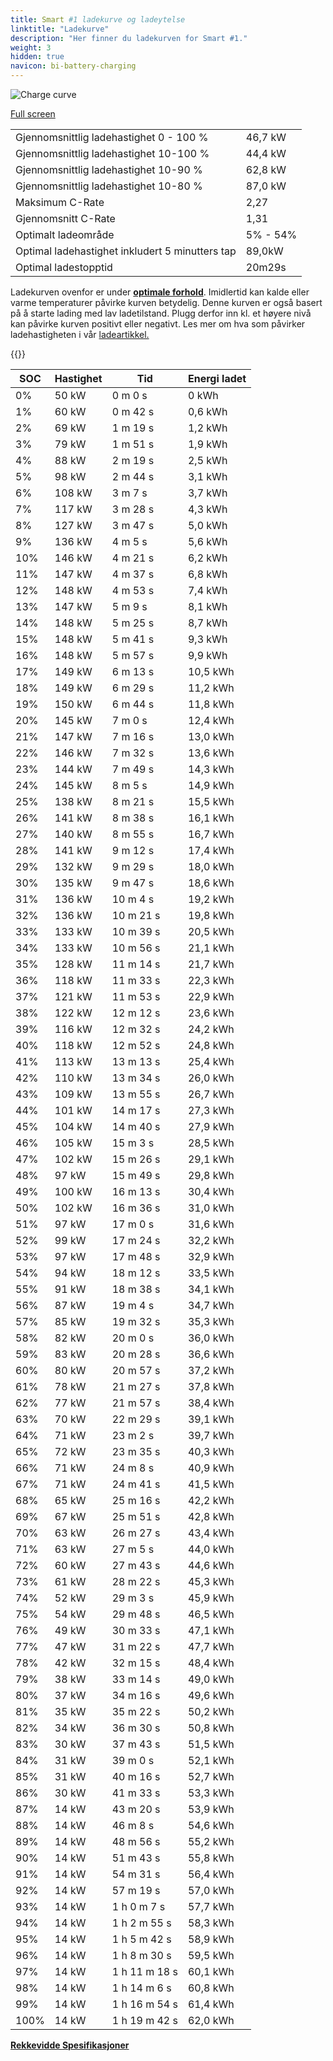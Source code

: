 ```yaml
---
title: Smart #1 ladekurve og ladeytelse
linktitle: "Ladekurve"
description: "Her finner du ladekurven for Smart #1."
weight: 3
hidden: true
navicon: bi-battery-charging
---
```

<!-- markdownlint-disable MD033 -->
<img src="../chargingcurve.svg" alt="Charge curve" class="img-fluid">

[Full screen](/models/smart/hash1/hash1/chargingcurve.svg)


<table class="table table-striped border">
<tbody>
<tr>
<td>Gjennomsnittlig ladehastighet 0 - 100 %</td><td>46,7 kW</td>
</tr>
<tr>
<td>Gjennomsnittlig ladehastighet 10-100 %</td><td>44,4 kW</td>
</tr>
<tr>
<td>Gjennomsnittlig ladehastighet 10-90 %</td><td>62,8 kW</td>
</tr>
<tr>
<td>Gjennomsnittlig ladehastighet 10-80 %</td><td>87,0 kW</td>
</tr>
<tr>
<td>Maksimum C-Rate</td><td>2,27</td>
</tr>
<tr>
<td>Gjennomsnitt C-Rate</td><td>1,31</td>
</tr>
<tr>
<td>Optimalt ladeområde</td><td>5% - 54%</td>
</tr>
<tr>
<td>Optimal ladehastighet inkludert 5 minutters tap</td><td>89,0kW</td>
</tr>
<tr>
<td>Optimal ladestopptid</td><td>20m29s</td>
</tr>
</tbody>
</table>


Ladekurven ovenfor er under **[optimale forhold](../../../../../technology/battery/charging/#temperatur)**. Imidlertid kan kalde eller varme temperaturer påvirke kurven betydelig. Denne kurven er også basert på å starte lading med lav ladetilstand. Plugg derfor inn kl. et høyere nivå kan påvirke kurven positivt eller negativt. Les mer om hva som påvirker ladehastigheten i vår [ladeartikkel.](../../../../../technology/battery/charging/)


{{<evkxdisplayaddarticle />}}
<table class="table table-striped border">
<thead>
<tr><th>SOC</th><th>Hastighet</th><th>Tid</th><th>Energi ladet</th></tr>
</thead>
<tbody>
<tr>
<td>0%</td><td>50 kW</td><td> 0 m 0 s </td><td>0 kWh </td>
</tr>
<tr>
<td>1%</td><td>60 kW</td><td> 0 m 42 s </td><td>0,6 kWh </td>
</tr>
<tr>
<td>2%</td><td>69 kW</td><td> 1 m 19 s </td><td>1,2 kWh </td>
</tr>
<tr>
<td>3%</td><td>79 kW</td><td> 1 m 51 s </td><td>1,9 kWh </td>
</tr>
<tr>
<td>4%</td><td>88 kW</td><td> 2 m 19 s </td><td>2,5 kWh </td>
</tr>
<tr>
<td>5%</td><td>98 kW</td><td> 2 m 44 s </td><td>3,1 kWh </td>
</tr>
<tr>
<td>6%</td><td>108 kW</td><td> 3 m 7 s </td><td>3,7 kWh </td>
</tr>
<tr>
<td>7%</td><td>117 kW</td><td> 3 m 28 s </td><td>4,3 kWh </td>
</tr>
<tr>
<td>8%</td><td>127 kW</td><td> 3 m 47 s </td><td>5,0 kWh </td>
</tr>
<tr>
<td>9%</td><td>136 kW</td><td> 4 m 5 s </td><td>5,6 kWh </td>
</tr>
<tr>
<td>10%</td><td>146 kW</td><td> 4 m 21 s </td><td>6,2 kWh </td>
</tr>
<tr>
<td>11%</td><td>147 kW</td><td> 4 m 37 s </td><td>6,8 kWh </td>
</tr>
<tr>
<td>12%</td><td>148 kW</td><td> 4 m 53 s </td><td>7,4 kWh </td>
</tr>
<tr>
<td>13%</td><td>147 kW</td><td> 5 m 9 s </td><td>8,1 kWh </td>
</tr>
<tr>
<td>14%</td><td>148 kW</td><td> 5 m 25 s </td><td>8,7 kWh </td>
</tr>
<tr>
<td>15%</td><td>148 kW</td><td> 5 m 41 s </td><td>9,3 kWh </td>
</tr>
<tr>
<td>16%</td><td>148 kW</td><td> 5 m 57 s </td><td>9,9 kWh </td>
</tr>
<tr>
<td>17%</td><td>149 kW</td><td> 6 m 13 s </td><td>10,5 kWh </td>
</tr>
<tr>
<td>18%</td><td>149 kW</td><td> 6 m 29 s </td><td>11,2 kWh </td>
</tr>
<tr>
<td>19%</td><td>150 kW</td><td> 6 m 44 s </td><td>11,8 kWh </td>
</tr>
<tr>
<td>20%</td><td>145 kW</td><td> 7 m 0 s </td><td>12,4 kWh </td>
</tr>
<tr>
<td>21%</td><td>147 kW</td><td> 7 m 16 s </td><td>13,0 kWh </td>
</tr>
<tr>
<td>22%</td><td>146 kW</td><td> 7 m 32 s </td><td>13,6 kWh </td>
</tr>
<tr>
<td>23%</td><td>144 kW</td><td> 7 m 49 s </td><td>14,3 kWh </td>
</tr>
<tr>
<td>24%</td><td>145 kW</td><td> 8 m 5 s </td><td>14,9 kWh </td>
</tr>
<tr>
<td>25%</td><td>138 kW</td><td> 8 m 21 s </td><td>15,5 kWh </td>
</tr>
<tr>
<td>26%</td><td>141 kW</td><td> 8 m 38 s </td><td>16,1 kWh </td>
</tr>
<tr>
<td>27%</td><td>140 kW</td><td> 8 m 55 s </td><td>16,7 kWh </td>
</tr>
<tr>
<td>28%</td><td>141 kW</td><td> 9 m 12 s </td><td>17,4 kWh </td>
</tr>
<tr>
<td>29%</td><td>132 kW</td><td> 9 m 29 s </td><td>18,0 kWh </td>
</tr>
<tr>
<td>30%</td><td>135 kW</td><td> 9 m 47 s </td><td>18,6 kWh </td>
</tr>
<tr>
<td>31%</td><td>136 kW</td><td> 10 m 4 s </td><td>19,2 kWh </td>
</tr>
<tr>
<td>32%</td><td>136 kW</td><td> 10 m 21 s </td><td>19,8 kWh </td>
</tr>
<tr>
<td>33%</td><td>133 kW</td><td> 10 m 39 s </td><td>20,5 kWh </td>
</tr>
<tr>
<td>34%</td><td>133 kW</td><td> 10 m 56 s </td><td>21,1 kWh </td>
</tr>
<tr>
<td>35%</td><td>128 kW</td><td> 11 m 14 s </td><td>21,7 kWh </td>
</tr>
<tr>
<td>36%</td><td>118 kW</td><td> 11 m 33 s </td><td>22,3 kWh </td>
</tr>
<tr>
<td>37%</td><td>121 kW</td><td> 11 m 53 s </td><td>22,9 kWh </td>
</tr>
<tr>
<td>38%</td><td>122 kW</td><td> 12 m 12 s </td><td>23,6 kWh </td>
</tr>
<tr>
<td>39%</td><td>116 kW</td><td> 12 m 32 s </td><td>24,2 kWh </td>
</tr>
<tr>
<td>40%</td><td>118 kW</td><td> 12 m 52 s </td><td>24,8 kWh </td>
</tr>
<tr>
<td>41%</td><td>113 kW</td><td> 13 m 13 s </td><td>25,4 kWh </td>
</tr>
<tr>
<td>42%</td><td>110 kW</td><td> 13 m 34 s </td><td>26,0 kWh </td>
</tr>
<tr>
<td>43%</td><td>109 kW</td><td> 13 m 55 s </td><td>26,7 kWh </td>
</tr>
<tr>
<td>44%</td><td>101 kW</td><td> 14 m 17 s </td><td>27,3 kWh </td>
</tr>
<tr>
<td>45%</td><td>104 kW</td><td> 14 m 40 s </td><td>27,9 kWh </td>
</tr>
<tr>
<td>46%</td><td>105 kW</td><td> 15 m 3 s </td><td>28,5 kWh </td>
</tr>
<tr>
<td>47%</td><td>102 kW</td><td> 15 m 26 s </td><td>29,1 kWh </td>
</tr>
<tr>
<td>48%</td><td>97 kW</td><td> 15 m 49 s </td><td>29,8 kWh </td>
</tr>
<tr>
<td>49%</td><td>100 kW</td><td> 16 m 13 s </td><td>30,4 kWh </td>
</tr>
<tr>
<td>50%</td><td>102 kW</td><td> 16 m 36 s </td><td>31,0 kWh </td>
</tr>
<tr>
<td>51%</td><td>97 kW</td><td> 17 m 0 s </td><td>31,6 kWh </td>
</tr>
<tr>
<td>52%</td><td>99 kW</td><td> 17 m 24 s </td><td>32,2 kWh </td>
</tr>
<tr>
<td>53%</td><td>97 kW</td><td> 17 m 48 s </td><td>32,9 kWh </td>
</tr>
<tr>
<td>54%</td><td>94 kW</td><td> 18 m 12 s </td><td>33,5 kWh </td>
</tr>
<tr>
<td>55%</td><td>91 kW</td><td> 18 m 38 s </td><td>34,1 kWh </td>
</tr>
<tr>
<td>56%</td><td>87 kW</td><td> 19 m 4 s </td><td>34,7 kWh </td>
</tr>
<tr>
<td>57%</td><td>85 kW</td><td> 19 m 32 s </td><td>35,3 kWh </td>
</tr>
<tr>
<td>58%</td><td>82 kW</td><td> 20 m 0 s </td><td>36,0 kWh </td>
</tr>
<tr>
<td>59%</td><td>83 kW</td><td> 20 m 28 s </td><td>36,6 kWh </td>
</tr>
<tr>
<td>60%</td><td>80 kW</td><td> 20 m 57 s </td><td>37,2 kWh </td>
</tr>
<tr>
<td>61%</td><td>78 kW</td><td> 21 m 27 s </td><td>37,8 kWh </td>
</tr>
<tr>
<td>62%</td><td>77 kW</td><td> 21 m 57 s </td><td>38,4 kWh </td>
</tr>
<tr>
<td>63%</td><td>70 kW</td><td> 22 m 29 s </td><td>39,1 kWh </td>
</tr>
<tr>
<td>64%</td><td>71 kW</td><td> 23 m 2 s </td><td>39,7 kWh </td>
</tr>
<tr>
<td>65%</td><td>72 kW</td><td> 23 m 35 s </td><td>40,3 kWh </td>
</tr>
<tr>
<td>66%</td><td>71 kW</td><td> 24 m 8 s </td><td>40,9 kWh </td>
</tr>
<tr>
<td>67%</td><td>71 kW</td><td> 24 m 41 s </td><td>41,5 kWh </td>
</tr>
<tr>
<td>68%</td><td>65 kW</td><td> 25 m 16 s </td><td>42,2 kWh </td>
</tr>
<tr>
<td>69%</td><td>67 kW</td><td> 25 m 51 s </td><td>42,8 kWh </td>
</tr>
<tr>
<td>70%</td><td>63 kW</td><td> 26 m 27 s </td><td>43,4 kWh </td>
</tr>
<tr>
<td>71%</td><td>63 kW</td><td> 27 m 5 s </td><td>44,0 kWh </td>
</tr>
<tr>
<td>72%</td><td>60 kW</td><td> 27 m 43 s </td><td>44,6 kWh </td>
</tr>
<tr>
<td>73%</td><td>61 kW</td><td> 28 m 22 s </td><td>45,3 kWh </td>
</tr>
<tr>
<td>74%</td><td>52 kW</td><td> 29 m 3 s </td><td>45,9 kWh </td>
</tr>
<tr>
<td>75%</td><td>54 kW</td><td> 29 m 48 s </td><td>46,5 kWh </td>
</tr>
<tr>
<td>76%</td><td>49 kW</td><td> 30 m 33 s </td><td>47,1 kWh </td>
</tr>
<tr>
<td>77%</td><td>47 kW</td><td> 31 m 22 s </td><td>47,7 kWh </td>
</tr>
<tr>
<td>78%</td><td>42 kW</td><td> 32 m 15 s </td><td>48,4 kWh </td>
</tr>
<tr>
<td>79%</td><td>38 kW</td><td> 33 m 14 s </td><td>49,0 kWh </td>
</tr>
<tr>
<td>80%</td><td>37 kW</td><td> 34 m 16 s </td><td>49,6 kWh </td>
</tr>
<tr>
<td>81%</td><td>35 kW</td><td> 35 m 22 s </td><td>50,2 kWh </td>
</tr>
<tr>
<td>82%</td><td>34 kW</td><td> 36 m 30 s </td><td>50,8 kWh </td>
</tr>
<tr>
<td>83%</td><td>30 kW</td><td> 37 m 43 s </td><td>51,5 kWh </td>
</tr>
<tr>
<td>84%</td><td>31 kW</td><td> 39 m 0 s </td><td>52,1 kWh </td>
</tr>
<tr>
<td>85%</td><td>31 kW</td><td> 40 m 16 s </td><td>52,7 kWh </td>
</tr>
<tr>
<td>86%</td><td>30 kW</td><td> 41 m 33 s </td><td>53,3 kWh </td>
</tr>
<tr>
<td>87%</td><td>14 kW</td><td> 43 m 20 s </td><td>53,9 kWh </td>
</tr>
<tr>
<td>88%</td><td>14 kW</td><td> 46 m 8 s </td><td>54,6 kWh </td>
</tr>
<tr>
<td>89%</td><td>14 kW</td><td> 48 m 56 s </td><td>55,2 kWh </td>
</tr>
<tr>
<td>90%</td><td>14 kW</td><td> 51 m 43 s </td><td>55,8 kWh </td>
</tr>
<tr>
<td>91%</td><td>14 kW</td><td> 54 m 31 s </td><td>56,4 kWh </td>
</tr>
<tr>
<td>92%</td><td>14 kW</td><td> 57 m 19 s </td><td>57,0 kWh </td>
</tr>
<tr>
<td>93%</td><td>14 kW</td><td>1 h 0 m 7 s </td><td>57,7 kWh </td>
</tr>
<tr>
<td>94%</td><td>14 kW</td><td>1 h 2 m 55 s </td><td>58,3 kWh </td>
</tr>
<tr>
<td>95%</td><td>14 kW</td><td>1 h 5 m 42 s </td><td>58,9 kWh </td>
</tr>
<tr>
<td>96%</td><td>14 kW</td><td>1 h 8 m 30 s </td><td>59,5 kWh </td>
</tr>
<tr>
<td>97%</td><td>14 kW</td><td>1 h 11 m 18 s </td><td>60,1 kWh </td>
</tr>
<tr>
<td>98%</td><td>14 kW</td><td>1 h 14 m 6 s </td><td>60,8 kWh </td>
</tr>
<tr>
<td>99%</td><td>14 kW</td><td>1 h 16 m 54 s </td><td>61,4 kWh </td>
</tr>
<tr>
<td>100%</td><td>14 kW</td><td>1 h 19 m 42 s </td><td>62,0 kWh </td>
</tr>
</tbody>
</table>

<div class="mt-3 mb-3">
<a href="../rangeandconsumption/" class="text-decoration-none text-black">
<strong><i class="bi-arrow-left"></i> Rekkevidde </strong>
</a>
<a href="../specifications/" class="text-decoration-none text-black float-end">
<strong>Spesifikasjoner <i class="bi-arrow-right"></i></strong>
</a>
</div>
